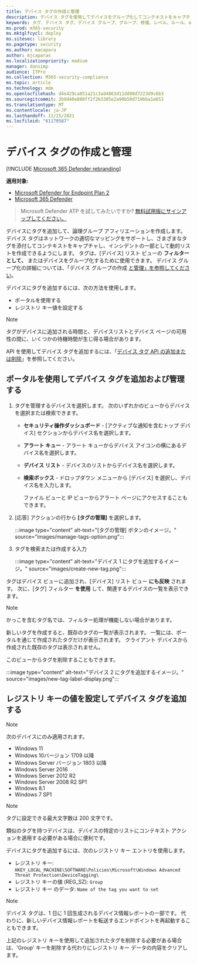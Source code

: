 ```yaml
---
title: デバイス タグの作成と管理
description: デバイス タグを使用してデバイスをグループ化してコンテキストをキャプチャし、インシデントの一部として動的なリスト作成を有効にする
keywords: タグ、デバイス タグ、デバイス グループ、グループ、修復、レベル、ルール、aad グループ、役割、割り当て、ランク
ms.prod: m365-security
ms.mktglfcycl: deploy
ms.sitesec: library
ms.pagetype: security
ms.author: macapara
author: mjcaparas
ms.localizationpriority: medium
manager: dansimp
audience: ITPro
ms.collection: M365-security-compliance
ms.topic: article
ms.technology: mde
ms.openlocfilehash: d4e429ca851a21c3ad4863d11dd90d7223d9c6b3
ms.sourcegitcommit: 2b9d40e888ff2f2b3385e2a90b50d719bba1e653
ms.translationtype: MT
ms.contentlocale: ja-JP
ms.lasthandoff: 11/25/2021
ms.locfileid: "61170587"
---
```

# <a name="create-and-manage-device-tags"></a>デバイス タグの作成と管理

[!INCLUDE [Microsoft 365 Defender rebranding](../../includes/microsoft-defender.md)]

**適用対象:**
- [Microsoft Defender for Endpoint Plan 2](https://go.microsoft.com/fwlink/p/?linkid=2154037)
- [Microsoft 365 Defender](https://go.microsoft.com/fwlink/?linkid=2118804)

> Microsoft Defender ATP を試してみたいですか? [無料試用版にサインアップしてください。](https://signup.microsoft.com/create-account/signup?products=7f379fee-c4f9-4278-b0a1-e4c8c2fcdf7e&ru=https://aka.ms/MDEp2OpenTrial?ocid=docs-wdatp-exposedapis-abovefoldlink)

デバイスにタグを追加して、論理グループ アフィリエーションを作成します。 デバイス タグはネットワークの適切なマッピングをサポートし、さまざまなタグを添付してコンテキストをキャプチャし、インシデントの一部として動的リストを作成できるようにします。 タグは、[デバイス] リスト ビューの **フィルターとして、** またはデバイスをグループ化するために使用できます。 デバイス グループ化の詳細については、「デバイス グループの作成 [と管理」を参照してください](machine-groups.md)。

デバイスにタグを追加するには、次の方法を使用します。

- ポータルを使用する
- レジストリ キー値を設定する

> [!NOTE]
> タグがデバイスに追加される時間と、デバイスリストとデバイス ページの可用性の間に、いくつかの待機時間が生じ得る場合があります。

API を使用してデバイス タグを追加するには、「[デバイス タグ API の追加または削除](add-or-remove-machine-tags.md)」を参照してください。

## <a name="add-and-manage-device-tags-using-the-portal"></a>ポータルを使用してデバイス タグを追加および管理する

1. タグを管理するデバイスを選択します。 次のいずれかのビューからデバイスを選択または検索できます。

   - **セキュリティ操作ダッシュボード** - [アクティブな通知を含むトップ デバイス] セクションからデバイス名を選択します。
   - **アラート キュー** - アラート キューからデバイス アイコンの横にあるデバイス名を選択します。
   - **デバイス リスト** - デバイスのリストからデバイス名を選択します。
   - **検索ボックス** - ドロップダウン メニューから [デバイス] を選択し、デバイス名を入力します。

     ファイル ビューと IP ビューからアラート ページにアクセスすることもできます。

2. [応答] アクションの行から **[タグの管理]** を選択します。

    :::image type="content" alt-text="[タグの管理] ボタンのイメージ。" source="images/manage-tags-option.png":::

3. タグを検索または作成する入力

    :::image type="content" alt-text="デバイス 1 にタグを追加するイメージ。" source="images/create-new-tag.png":::

タグはデバイス ビューに追加され、[デバイス] リスト ビュー **にも反映** されます。 次に、[タグ] フィルター **を使用** して、関連するデバイスの一覧を表示できます。

> [!NOTE]
> かっこを含むタグ名では、フィルター処理が機能しない場合があります。
>
> 新しいタグを作成すると、既存のタグの一覧が表示されます。 一覧には、ポータルを通じて作成されたタグだけが表示されます。 クライアント デバイスから作成された既存のタグは表示されません。

このビューからタグを削除することもできます。

:::image type="content" alt-text="デバイス 2 にタグを追加するイメージ。" source="images/new-tag-label-display.png":::

## <a name="add-device-tags-by-setting-a-registry-key-value"></a>レジストリ キーの値を設定してデバイス タグを追加する

> [!NOTE]
> 次のデバイスにのみ適用されます。
>
> - Windows 11
> - Windows 10バージョン 1709 以降
> - Windows Server バージョン 1803 以降
> - Windows Server 2016
> - Windows Server 2012 R2
> - Windows Server 2008 R2 SP1
> - Windows 8.1
> - Windows 7 SP1

> [!NOTE]
> タグに設定できる最大文字数は 200 文字です。

類似のタグを持つデバイスは、デバイスの特定のリストにコンテキスト アクションを適用する必要がある場合に便利です。

デバイスにタグを追加するには、次のレジストリ キー エントリを使用します。

- レジストリ キー: `HKEY_LOCAL_MACHINE\SOFTWARE\Policies\Microsoft\Windows Advanced Threat Protection\DeviceTagging\`
- レジストリ キーの値 (REG_SZ): `Group`
- レジストリ キー のデータ: `Name of the tag you want to set`

> [!NOTE]
> デバイス タグは、1 日に 1 回生成されるデバイス情報レポートの一部です。 代わりに、新しいデバイス情報レポートを転送するエンドポイントを再起動することもできます。
>
> 上記のレジストリ キーを使用して追加されたタグを削除する必要がある場合は、'Group' キーを削除する代わりにレジストリ キー データの内容をクリアします。
